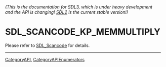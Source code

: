 ###### (This is the documentation for SDL3, which is under heavy development and the API is changing! [SDL2](https://wiki.libsdl.org/SDL2/) is the current stable version!)
# SDL_SCANCODE_KP_MEMMULTIPLY

Please refer to [SDL_Scancode](SDL_Scancode) for details.

----
[CategoryAPI](CategoryAPI), [CategoryAPIEnumerators](CategoryAPIEnumerators)

